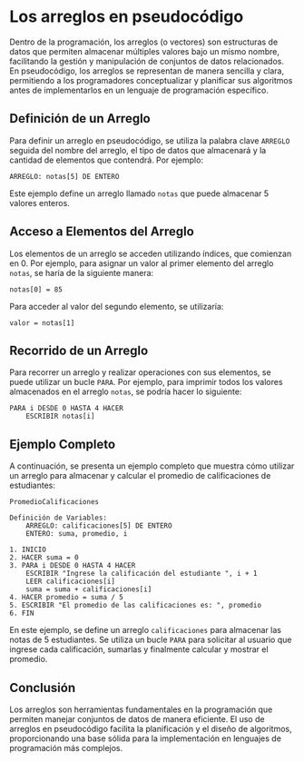 # Los arreglos en pseudocódigo

Dentro de la programación, los arreglos (o vectores) son estructuras de datos que permiten almacenar múltiples valores
bajo un mismo nombre, facilitando la gestión y manipulación de conjuntos de datos relacionados. En pseudocódigo, los
arreglos se representan de manera sencilla y clara, permitiendo a los programadores conceptualizar y planificar sus
algoritmos antes de implementarlos en un lenguaje de programación específico.

## Definición de un Arreglo

Para definir un arreglo en pseudocódigo, se utiliza la palabra clave `ARREGLO` seguida del nombre del arreglo, el tipo
de datos que almacenará y la cantidad de elementos que contendrá. Por ejemplo:

```
ARREGLO: notas[5] DE ENTERO
```

Este ejemplo define un arreglo llamado `notas` que puede almacenar 5 valores enteros.

## Acceso a Elementos del Arreglo

Los elementos de un arreglo se acceden utilizando índices, que comienzan en 0. Por ejemplo, para asignar un valor al
primer elemento del arreglo `notas`, se haría de la siguiente manera:

```
notas[0] = 85
```

Para acceder al valor del segundo elemento, se utilizaría:

```
valor = notas[1]
```

## Recorrido de un Arreglo

Para recorrer un arreglo y realizar operaciones con sus elementos, se puede utilizar un bucle `PARA`. Por ejemplo, para
imprimir todos los valores almacenados en el arreglo `notas`, se podría hacer lo siguiente:

```
PARA i DESDE 0 HASTA 4 HACER
    ESCRIBIR notas[i]
```

## Ejemplo Completo

A continuación, se presenta un ejemplo completo que muestra cómo utilizar un arreglo para almacenar y calcular el
promedio de calificaciones de estudiantes:

```
PromedioCalificaciones

Definición de Variables:
    ARREGLO: calificaciones[5] DE ENTERO
    ENTERO: suma, promedio, i

1. INICIO
2. HACER suma = 0
3. PARA i DESDE 0 HASTA 4 HACER
    ESCRIBIR "Ingrese la calificación del estudiante ", i + 1
    LEER calificaciones[i]
    suma = suma + calificaciones[i]
4. HACER promedio = suma / 5
5. ESCRIBIR "El promedio de las calificaciones es: ", promedio
6. FIN
```

En este ejemplo, se define un arreglo `calificaciones` para almacenar las notas de 5 estudiantes. Se utiliza un bucle
`PARA` para solicitar al usuario que ingrese cada calificación, sumarlas y finalmente calcular y mostrar el promedio.

## Conclusión

Los arreglos son herramientas fundamentales en la programación que permiten manejar conjuntos de datos de manera
eficiente. El uso de arreglos en pseudocódigo facilita la planificación y el diseño de algoritmos, proporcionando una
base sólida para la implementación en lenguajes de programación más complejos.